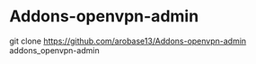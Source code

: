 # Addons-openvpn-admin

git clone https://github.com/arobase13/Addons-openvpn-admin addons_openvpn-admin
